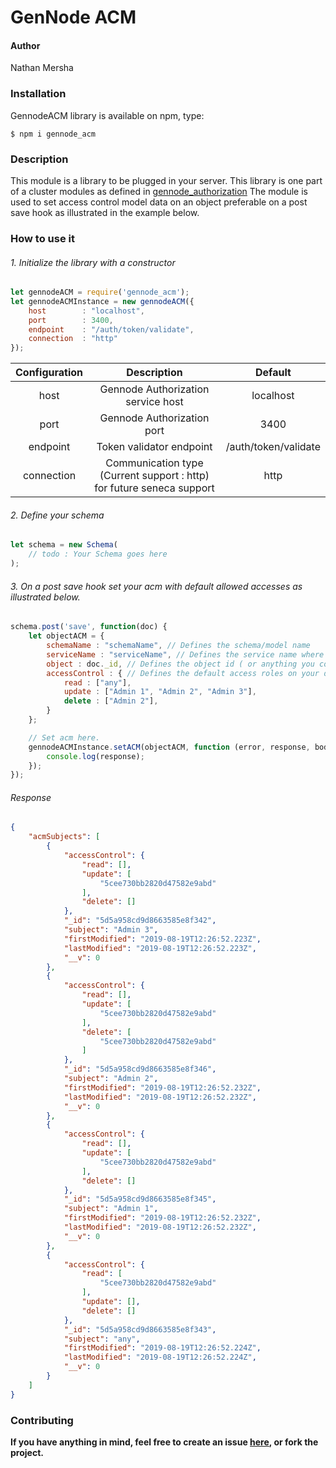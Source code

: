 # GenNode ACM

#### Author
Nathan Mersha

### Installation

GennodeACM library is available on npm, type:

`$ npm i gennode_acm`


### Description
This module is a library to be plugged in your server. This library is one part of a cluster modules as defined in [gennode_authorization](https://www.npmjs.com/package/gennode_authorization)
The module is used to set access control model data on an object preferable on a post save hook as illustrated in the example below.

### How to use it

###### 1. Initialize the library with a constructor

```javascript
let gennodeACM = require('gennode_acm');
let gennodeACMInstance = new gennodeACM({
    host        : "localhost",
    port        : 3400,
    endpoint    : "/auth/token/validate",
    connection  : "http"
});
```

| Configuration | Description | Default |
|:------------:|:-----------:|:-----------:|
|host               |Gennode Authorization service host | localhost |
|port               |Gennode Authorization port         | 3400 |
|endpoint           |Token validator endpoint           | /auth/token/validate |
|connection         |Communication type (Current support : http) for future seneca support | http |

###### 2. Define your schema

```javascript
let schema = new Schema(
    // todo : Your Schema goes here
);

```

###### 3. On a post save hook set your acm with default allowed accesses as illustrated below.

```javascript
schema.post('save', function(doc) {
    let objectACM = {
        schemaName : "schemaName", // Defines the schema/model name
        serviceName : "serviceName", // Defines the service name where the schema is located
        object : doc._id, // Defines the object id ( or anything you consider unique )
        accessControl : { // Defines the default access roles on your data
            read : ["any"],
            update : ["Admin 1", "Admin 2", "Admin 3"],
            delete : ["Admin 2"],
        }
    };

    // Set acm here.
    gennodeACMInstance.setACM(objectACM, function (error, response, body) {
        console.log(response);
    });
});
```

###### Response
```json
{
    "acmSubjects": [
        {
            "accessControl": {
                "read": [],
                "update": [
                    "5cee730bb2820d47582e9abd"
                ],
                "delete": []
            },
            "_id": "5d5a958cd9d8663585e8f342",
            "subject": "Admin 3",
            "firstModified": "2019-08-19T12:26:52.223Z",
            "lastModified": "2019-08-19T12:26:52.223Z",
            "__v": 0
        },
        {
            "accessControl": {
                "read": [],
                "update": [
                    "5cee730bb2820d47582e9abd"
                ],
                "delete": [
                    "5cee730bb2820d47582e9abd"
                ]
            },
            "_id": "5d5a958cd9d8663585e8f346",
            "subject": "Admin 2",
            "firstModified": "2019-08-19T12:26:52.232Z",
            "lastModified": "2019-08-19T12:26:52.232Z",
            "__v": 0
        },
        {
            "accessControl": {
                "read": [],
                "update": [
                    "5cee730bb2820d47582e9abd"
                ],
                "delete": []
            },
            "_id": "5d5a958cd9d8663585e8f345",
            "subject": "Admin 1",
            "firstModified": "2019-08-19T12:26:52.232Z",
            "lastModified": "2019-08-19T12:26:52.232Z",
            "__v": 0
        },
        {
            "accessControl": {
                "read": [
                    "5cee730bb2820d47582e9abd"
                ],
                "update": [],
                "delete": []
            },
            "_id": "5d5a958cd9d8663585e8f343",
            "subject": "any",
            "firstModified": "2019-08-19T12:26:52.224Z",
            "lastModified": "2019-08-19T12:26:52.224Z",
            "__v": 0
        }
    ]
}
```
### Contributing
**If you have anything in mind, feel free to create an issue [here](https://github.com/nathan-mersha/gennode_acm), 
or fork the project.**
